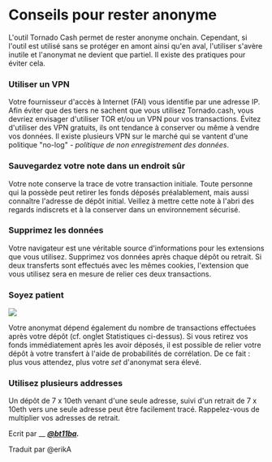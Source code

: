 # Conseils pour rester anonyme

L'outil Tornado Cash permet de rester anonyme onchain. Cependant, si l'outil est utilisé sans se protéger en amont ainsi qu'en aval, l'utiliser s'avère inutile et l'anonymat ne devient que partiel. Il existe des pratiques pour éviter cela.

### Utiliser un VPN

Votre fournisseur d'accès à Internet (FAI) vous identifie par une adresse IP. Afin éviter que des tiers ne sachent que vous utilisez Tornado.cash, vous devriez envisager d'utiliser TOR et/ou un VPN pour vos transactions. Évitez d'utiliser des VPN gratuits, ils ont tendance à conserver ou même à vendre vos données. Il existe plusieurs VPN sur le marché qui se vantent d'une politique "no-log" - _politique de non enregistrement des données_.

### Sauvegardez votre note dans un endroit sûr <a href="#save-your-note-in-a-safe-place" id="save-your-note-in-a-safe-place"></a>

Votre note conserve la trace de votre transaction initiale. Toute personne qui la possède peut retirer les fonds déposés préalablement, mais aussi connaître l'adresse de dépôt initial. Veillez à mettre cette note à l'abri des regards indiscrets et à la conserver dans un environnement sécurisé.

### Supprimez les données <a href="#delete-data" id="delete-data"></a>

Votre navigateur est une véritable source d'informations pour les extensions que vous utilisez. Supprimez vos données après chaque dépôt ou retrait. Si deux transferts sont effectués avec les mêmes cookies, l'extension que vous utilisez sera en mesure de relier ces deux transactions.

### Soyez patient <a href="#be-patient" id="be-patient"></a>

![](https://gblobscdn.gitbook.com/assets%2F-MXflGk4w5pDjjlmPCuF%2F-MgQVRqU6Ff6ypW\_Q-fV%2F-MgQW0ko2bOUYlnsuG0F%2Fozxj.png?alt=media\&token=1debad58-aa3c-4638-9d18-1636e87e3d0a)

Votre anonymat dépend également du nombre de transactions effectuées après votre dépôt (cf. onglet Statistiques ci-dessus). Si vous retirez vos fonds immédiatement après les avoir déposés, il est possible de relier votre dépôt à votre transfert à l'aide de probabilités de corrélation. De ce fait : plus vous attendez, plus votre _set_ d'anonymat sera élevé.

### Utilisez plusieurs addresses

Un dépôt de 7 x 10eth venant d'une seule adresse, suivi d'un retrait de 7 x 10eth vers une seule adresse peut être facilement tracé. Rappelez-vous de multiplier vos adresses de retrait.

Ecrit par __ [_**@bt11ba**_](https://torn.community/u/bt11ba/)_**.**_

Traduit par @erikA

